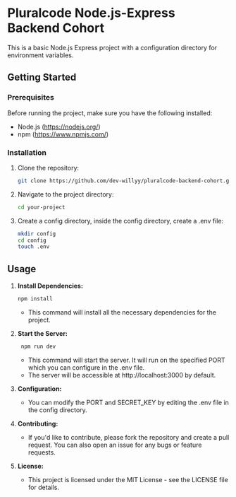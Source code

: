# Pluralcode Node.js-Express Backend Cohort

This is a basic Node.js Express project with a configuration directory for environment variables.

## Getting Started

### Prerequisites

Before running the project, make sure you have the following installed:

- Node.js (https://nodejs.org/)
- npm (https://www.npmjs.com/)

### Installation

1. Clone the repository:

   ```bash
   git clone https://github.com/dev-willyy/pluralcode-backend-cohort.git
   ```

2. Navigate to the project directory:

   ```bash
   cd your-project
   ```

3. Create a config directory, inside the config directory, create a .env file:

   ```bash
   mkdir config
   cd config
   touch .env
   ```

## Usage

1. **Install Dependencies:**

   ```bash
   npm install
   ```

   - This command will install all the necessary dependencies for the project.

2. **Start the Server:**

   ```bash
   	npm run dev
   ```

   - This command will start the server. It will run on the specified PORT which you can configure in the .env file.
   - The server will be accessible at http://localhost:3000 by default.

3. **Configuration:**

   - You can modify the PORT and SECRET_KEY by editing the .env file in the config directory.

4. **Contributing:**

   - If you'd like to contribute, please fork the repository and create a pull request. You can also open an issue for any bugs or feature requests.

5. **License:**
   - This project is licensed under the MIT License - see the LICENSE file for details.
